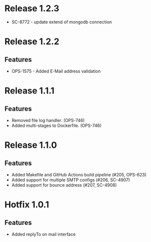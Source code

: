 # Release 1.2.3

- SC-8772 - update extend of mongodb connection

# Release 1.2.2

## Features

- OPS-1575 - Added E-Mail address validation

# Release 1.1.1

## Features

- Removed file log handler. (OPS-746)
- Added multi-stages to Dockerfile. (OPS-746)

# Release 1.1.0

## Features

- Added Makefile and GitHub Actions build pipeline (#205, OPS-623)
- Added support for multiple SMTP configs (#206, SC-4907)
- Added support for bounce address (#207, SC-4908)

# Hotfix 1.0.1

## Features

- Added replyTo on mail interface
